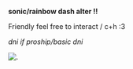 **sonic/rainbow dash alter !!** 

Friendly feel free to interact / c+h :3

*dni if proship/basic dni*


![.](https://i.postimg.cc/m2yv1V04/Untitled836-20241123205728.png)
